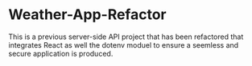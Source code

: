# Weather-App-Refactor
This is a previous server-side API project that has been refactored that integrates React as well the dotenv moduel to ensure a seemless and secure application is produced. 
